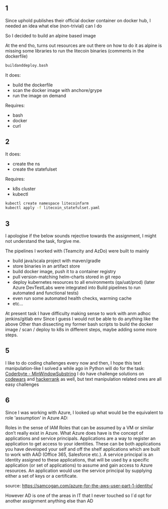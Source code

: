 ## 1
Since uphold publishes their official docker container on docker hub, I needed an idea what else (non-trivial) can I do

So I decided to build an alpine based image 

At the end tho, turns out resources are out there on how to do it as alpine is missing some libraries to run the litecoin binaries (comments in the dockerfile) 

```bash
buildanddeploy.bash
```

It does: 
 - build the dockerfile
 - scan the docker image with anchore/grype
 - run the image on demand

Requires:
 - bash
 - docker
 - curl

## 2

It does: 
 - create the ns
 - create the statefulset

Requires:
 - k8s cluster
 - kubectl

```bash
kubectl create namespace litecoinfarm
kubectl apply -f litecoin_statefulset.yaml
```

## 3
I apologise if the below sounds rejective towards the assignment, I might not understand the task, forgive me.

The pipelines I worked with (Teamcity and AzDo) were built to mainly
 
 - build java/scala project with maven/gradle
 - store binaries in an artifact store
 - build docker image, push it to a container registry
 - pull version-matching helm-charts stored in git repo
 - deploy kubernetes resources to all environments (qa/uat/prod) (later Azure DevTestLabs were integrated into Build pipelines to run automated and functional tests)
 - even run some automated health checks, warming cache 
 - etc...

At present task I have difficulty making sense to work with anm adhoc jenkins/gitlab env
Since I guess I would not be able to do anything like the above 
Other than dissecting my former bash scripts to build the docker image / scan / deploy to k8s in different steps, maybe adding some more steps.


## 5

I like to do coding challenges every now and then, I hope this text manipulation-like I solved a while ago in Python will do for the task: [Coderbyte - MinWindowSubstring](https://coderbyte.com/results/peettong:Min%20Window%20Substring:Python3)
I do have challenge solutions on [codewars](https://www.codewars.com/users/blacklotus) and [hackerrank](https://www.hackerrank.com/peettong?hr_r=1) as well, but text manipulation related ones are all easy challenges

## 6

Since I was working with Azure, I looked up what would be the equivalent to role 'assumption' in Azure AD:

Roles in the sense of IAM Roles that can be assumed by a VM or similar don’t really exist in Azure. 
What Azure does have is the concept of applications and service principals. 
Applications are a way to register an application to get access to your identities. 
These can be both applications you have developed your self and off the shelf applications which are built to work with AAD (Office 365, Salesforce etc.). 
A service principal is an identity assigned to these applications, that will be used by a specific application (or set of applications) to assume and gain access to Azure resources. 
An application would use the service principal by supplying either a set of keys or a certificate.

source: https://samcogan.com/azure-for-the-aws-user-part-1-identity/

However AD is one of the areas in IT that I never touched so I`d opt for another assignment anything else than AD
